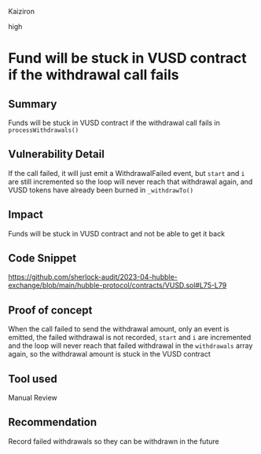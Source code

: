 Kaiziron

high

# Fund will be stuck in VUSD contract if the withdrawal call fails

## Summary
Funds will be stuck in VUSD contract if the withdrawal call fails in `processWithdrawals()`

## Vulnerability Detail
If the call failed, it will just emit a WithdrawalFailed event, but `start` and `i` are still incremented so the loop will never reach that withdrawal again, and VUSD tokens have already been burned in `_withdrawTo()`

## Impact
Funds will be stuck in VUSD contract and not be able to get it back

## Code Snippet
https://github.com/sherlock-audit/2023-04-hubble-exchange/blob/main/hubble-protocol/contracts/VUSD.sol#L75-L79

## Proof of concept
When the call failed to send the withdrawal amount, only an event is emitted, the failed withdrawal is not recorded, `start` and `i` are incremented and the loop will never reach that failed withdrawal in the `withdrawals` array again, so the withdrawal amount is stuck in the VUSD contract

## Tool used

Manual Review

## Recommendation
Record failed withdrawals so they can be withdrawn in the future

